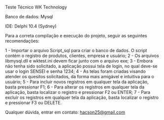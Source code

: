 Teste Técnico WK Technology

Banco de dados: Mysql

IDE: Delphi 10.4 (Sydney)

Para a correta compilação e execução do projeto, seguir as seguintes recomendações:

1 - Importar o arquivo Script_sql para criar o banco de dados. O script contém o registro de produtos, clientes, empresa e usuário;
2 - Os arquivos libmysql.dll e wktest.ini devem ficar junto com o arquivo exe;
3 - Embora não tenha sido solicitado, a aplicação possui tela de login, no qual deve-se usar o login SENSEI e senha 1234;
4 - As telas foram criadas visando atender os quesitos solicitados, da forma mais amigável e intuitiva para o usuário;
5 - Para incluir novos registros em qualquer tela da aplicação, basta pressionar F1;
6 - Para alterar os registros em qualquer tela da aplicação, basta localizar o registro e pressionar F2 ou ENTER;
7 - Para excluir os registros em qualquer tela da aplicação, basta localizar o registro e  pressionar F3 ou DELETE.


Qualquer dúvida, entrar em contato: hacson25@gmail.com
